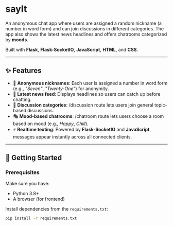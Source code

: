 # sayIt   
An anonymous chat app where users are assigned a random nickname (a number in word form) and can join discussions in different categories. The app also shows the latest news headlines and offers chatrooms categorized by **moods**.  

Built with **Flask**, **Flask-SocketIO**, **JavaScript**, **HTML**, and **CSS**.  

---

## ✨ Features  
- 🔢 **Anonymous nicknames**: Each user is assigned a number in word form (e.g., *"Seven"*, *"Twenty-One"*) for anonymity.  
- 📰 **Latest news feed**: Displays headlines so users can catch up before chatting.  
- 💬 **Discussion categories**: /discussion route lets users join general topic-based discussions.  
- 🎭 **Mood-based chatrooms**: /chatroom route lets users choose a room based on mood (e.g., *Happy*, *Chill*).  
- ⚡ **Realtime texting**: Powered by **Flask-SocketIO** and **JavaScript**, messages appear instantly across all connected clients.  

---

## 🚀 Getting Started  

### Prerequisites  
Make sure you have:  
- Python 3.8+  
- A browser (for frontend)  

Install dependencies from the `requirements.txt`:  
```bash
pip install -r requirements.txt

